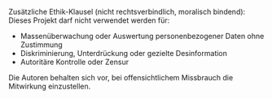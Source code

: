 Zusätzliche Ethik-Klausel (nicht rechtsverbindlich, moralisch bindend):
Dieses Projekt darf nicht verwendet werden für:
- Massenüberwachung oder Auswertung personenbezogener Daten ohne Zustimmung
- Diskriminierung, Unterdrückung oder gezielte Desinformation
- Autoritäre Kontrolle oder Zensur

Die Autoren behalten sich vor, bei offensichtlichem Missbrauch die Mitwirkung einzustellen.

